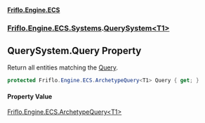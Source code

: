 #### [Friflo.Engine.ECS](index.md 'index')
### [Friflo.Engine.ECS.Systems](Friflo.Engine.ECS.Systems.md 'Friflo.Engine.ECS.Systems').[QuerySystem&lt;T1&gt;](QuerySystem_T1_.md 'Friflo.Engine.ECS.Systems.QuerySystem<T1>')

## QuerySystem<T1>.Query Property

Return all entities matching the [Query](QuerySystem_T1_.Query.md 'Friflo.Engine.ECS.Systems.QuerySystem<T1>.Query').

```csharp
protected Friflo.Engine.ECS.ArchetypeQuery<T1> Query { get; }
```

#### Property Value
[Friflo.Engine.ECS.ArchetypeQuery&lt;](ArchetypeQuery_T1_.md 'Friflo.Engine.ECS.ArchetypeQuery<T1>')[T1](QuerySystem_T1_.md#Friflo.Engine.ECS.Systems.QuerySystem_T1_.T1 'Friflo.Engine.ECS.Systems.QuerySystem<T1>.T1')[&gt;](ArchetypeQuery_T1_.md 'Friflo.Engine.ECS.ArchetypeQuery<T1>')